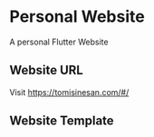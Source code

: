 # Personal Website
A personal Flutter Website 

## Website URL
Visit https://tomisinesan.com/#/ 

 
## Website Template

